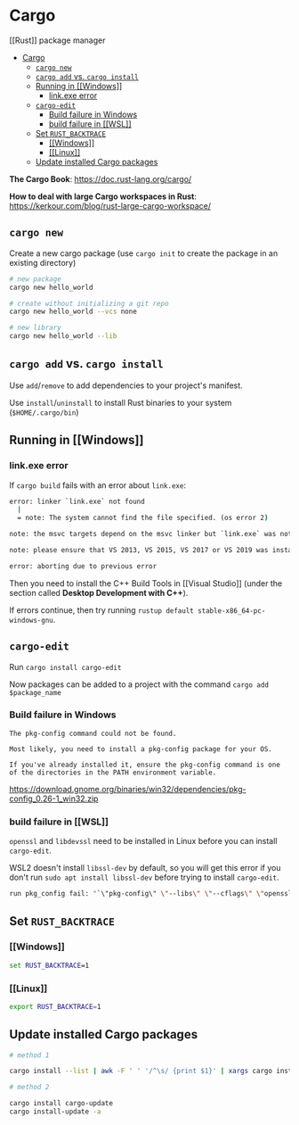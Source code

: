 # Cargo

[[Rust]] package manager

- [Cargo](#cargo)
  - [`cargo new`](#cargo-new)
  - [`cargo add` vs. `cargo install`](#cargo-add-vs-cargo-install)
  - [Running in \[\[Windows\]\]](#running-in-windows)
    - [link.exe error](#linkexe-error)
  - [`cargo-edit`](#cargo-edit)
    - [Build failure in Windows](#build-failure-in-windows)
    - [build failure in \[\[WSL\]\]](#build-failure-in-wsl)
  - [Set `RUST_BACKTRACE`](#set-rust_backtrace)
    - [\[\[Windows\]\]](#windows)
    - [\[\[Linux\]\]](#linux)
  - [Update installed Cargo packages](#update-installed-cargo-packages)

**The Cargo Book**: <https://doc.rust-lang.org/cargo/>

**How to deal with large Cargo workspaces in Rust**: <https://kerkour.com/blog/rust-large-cargo-workspace/>


## `cargo new`

Create a new cargo package (use `cargo init` to create the package in an existing directory)

```bash
# new package
cargo new hello_world

# create without initializing a git repo
cargo new hello_world --vcs none

# new library
cargo new hello_world --lib

```

## `cargo add` vs. `cargo install`

Use `add`/`remove` to add dependencies to your project's manifest.

Use `install`/`uninstall` to install Rust binaries to your system (`$HOME/.cargo/bin`)

## Running in [[Windows]]

### link.exe error

If `cargo build` fails with an error about `link.exe`:

```cmd
error: linker `link.exe` not found
  |
  = note: The system cannot find the file specified. (os error 2)

note: the msvc targets depend on the msvc linker but `link.exe` was not found

note: please ensure that VS 2013, VS 2015, VS 2017 or VS 2019 was installed with the Visual C++ option

error: aborting due to previous error
```

Then you need to install the C++ Build Tools in [[Visual Studio]] (under the section called **Desktop Development with C++**).

If errors continue, then try running `rustup default stable-x86_64-pc-windows-gnu`.

## `cargo-edit`

Run `cargo install cargo-edit`

Now packages can be added to a project with the command `cargo add $package_name`

### Build failure in Windows

```plaintext
The pkg-config command could not be found.

Most likely, you need to install a pkg-config package for your OS.

If you've already installed it, ensure the pkg-config command is one of the directories in the PATH environment variable.
```

<https://download.gnome.org/binaries/win32/dependencies/pkg-config_0.26-1_win32.zip>

### build failure in [[WSL]]

`openssl` and `libdevssl` need to be installed in Linux before you can install `cargo-edit`.

WSL2 doesn't install `libssl-dev` by default, so you will get this error if you don't run `sudo apt install libssl-dev` before trying to install `cargo-edit`.

```bash
run pkg_config fail: "`\"pkg-config\" \"--libs\" \"--cflags\" \"openssl\"` did not exit successfully: exit status: 1\n--- stderr\nPackage openssl was not found in the pkg-config search path.\nPerhaps you should add the directory containing `openssl.pc'\nto the PKG_CONFIG_PATH environment variable\nNo package 'openssl' found\n"
```

## Set `RUST_BACKTRACE`

### [[Windows]]

```cmd
set RUST_BACKTRACE=1
```

### [[Linux]]

```bash
export RUST_BACKTRACE=1
```

## Update installed Cargo packages

```bash
# method 1

cargo install --list | awk -F ' ' '/^\s/ {print $1}' | xargs cargo install

# method 2

cargo install cargo-update
cargo install-update -a
```

